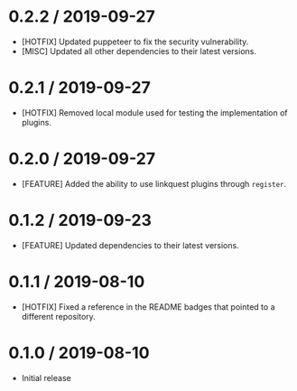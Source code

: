 0.2.2 / 2019-09-27
==================
* [HOTFIX] Updated puppeteer to fix the security vulnerability.
* [MISC] Updated all other dependencies to their latest versions.

0.2.1 / 2019-09-27
==================
* [HOTFIX] Removed local module used for testing the implementation of plugins.

0.2.0 / 2019-09-27
==================
* [FEATURE] Added the ability to use linkquest plugins through `register`.

0.1.2 / 2019-09-23
==================
* [FEATURE] Updated dependencies to their latest versions.

0.1.1 / 2019-08-10
==================
* [HOTFIX] Fixed a reference in the README badges that pointed to a different repository.

0.1.0 / 2019-08-10
==================
* Initial release